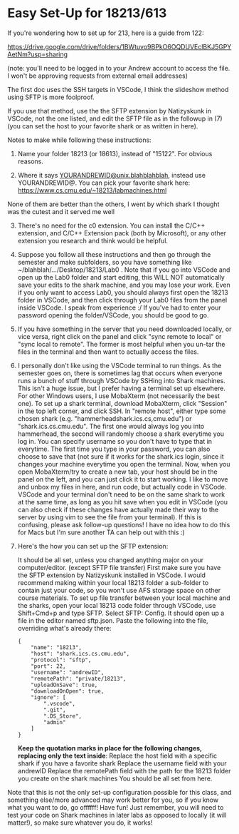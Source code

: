 # Easy Set-Up for 18213/613

If you're wondering how to set up for 213, here is a guide from 122:

https://drive.google.com/drive/folders/1BWtuvo9BPkO6OQDUVEclBKJ5GPYAetNm?usp=sharing

(note: you'll need to be logged in to your Andrew account to access the file. I won't be approving requests from external email addresses)



The first doc uses the SSH targets in VSCode, I think the slideshow method using SFTP is more foolproof. 

If you use that method, use the the SFTP extension by Natizyskunk in VSCode, not the one listed, and edit the SFTP file as in the followup in (7) (you can set the host to your favorite shark or as written in here).



Notes to make while following these instructions: 

1) Name your folder 18213 (or 18613), instead of "15122". For obvious reasons.

2) Where it says YOURANDREWID@unix.blahblahblah, instead use YOURANDREWID@<some shark extension>. You can pick your favorite shark here: https://www.cs.cmu.edu/~18213/labmachines.html

None of them are better than the others, I went by which shark I thought was the cutest and it served me well

3) There's no need for the c0 extension. You can install the C/C++ extension, and C/C++ Extension pack (both by Microsoft), or any other extension you research and think would be helpful. 

4) Suppose you follow all these instructions and then go through the semester and make subfolders, so you have something like ~/blahblah/.../Desktop/18213/Lab0 . Note that if you go into VSCode and open up the Lab0 folder and start editing, this WILL NOT automatically save your edits to the shark machine, and you may lose your work. Even if you only want to access Lab0, you should always first open the 18213 folder in VSCode, and then click through your Lab0 files from the panel inside VSCode. I speak from experience :/ If you've had to enter your password opening the folder/VSCode, you should be good to go.

5) If you have something in the server that you need downloaded locally, or vice versa, right click on the panel and click "sync remote to local" or "sync local to remote". The former is most helpful when you un-tar the files in the terminal and then want to actually access the files. 

6) I personally don't like using the VSCode terminal to run things. As the semester goes on, there is sometimes lag that occurs when everyone runs a bunch of stuff through VSCode by SSHing into Shark machines. This isn't a huge issue, but I prefer having a terminal set up elsewhere. For other Windows users, I use MobaXterm (not necessarily the best one). To set up a shark terminal, download MobaXterm, click "Session" in the top left corner, and click SSH. In "remote host", either type some chosen shark (e.g. "hammerheadshark.ics.cs,cmu.edu") or "shark.ics.cs.cmu.edu". The first one would always log you into hammerhead, the second will randomly choose a shark everytime you log in. You can specify username so you don't have to type that in everytime. The first time you type in your password, you can also choose to save that (not sure if it works for the shark.ics login, since it changes your machine everytime you open the terminal. Now, when you open MobaXterm/try to create a new tab, your host should be in the panel on the left, and you can just click it to start working. I like to move and unbox my files in here, and run code, but actually code in VSCode. VSCode and your terminal don't need to be on the same shark to work at the same time, as long as you hit save when you edit in VSCode (you can also check if these changes have actually made their way to the server by using vim to see the file from your terminal). If this is confusing, please ask follow-up questions! I have no idea how to do this for Macs but I'm sure another TA can help out with this :) 

7) Here's the how you can set up the SFTP extension:

   It should be all set, unless you changed anything major on your computer/editor. (except SFTP file transfer)
   First make sure you have the SFTP extension by Natizyskunk installed in VSCode.
   I would recommend making within your local 18213 folder a sub-folder to contain just your code, so you won't use AFS storage space on other course materials.
   To set up file transfer between your local machine and the sharks, open your local 18213 code folder through VSCode, use Shift+Cmd+p and type SFTP. Select SFTP: Config. It should open up a file in the editor named sftp.json.
   Paste the following into the file, overriding what's already there:

   ```
   {  
       "name": "18213",  
       "host": "shark.ics.cs.cmu.edu",  
       "protocol": "sftp",  
       "port": 22,  
       "username": "andrewID",  
       "remotePath": "private/18213",  
       "uploadOnSave": true,  
       "downloadOnOpen": true,  
       "ignore": [  
           ".vscode",  
           ".git",  
           ".DS_Store",  
           "admin"  
       ]  
   }  
   ```

   **Keep the quotation marks in place for the following changes, replacing only the text inside**:
   Replace the host field with a specific shark if you have a favorite shark
   Replace the username field with your andrewID
   Replace the remotePath field with the path for the 18213 folder you create on the shark machines
   You should be all set from here.



Note that this is not the only set-up configuration possible for this class, and something else/more advanced may work better for you, so if you know what you want to do, go offffff! Have fun! Just remember, you will need to test your code on Shark machines in later labs as opposed to locally (it will matter!), so make sure whatever you do, it works!